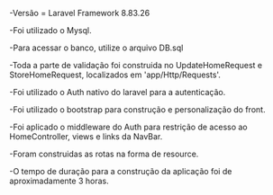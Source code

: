 -Versão = Laravel Framework 8.83.26

-Foi utilizado o Mysql.

-Para acessar o banco, utilize o arquivo DB.sql

-Toda a parte de validação foi construida no UpdateHomeRequest e StoreHomeRequest, localizados em 'app/Http/Requests'.

-Foi utilizado o Auth nativo do laravel para a autenticação.

-Foi utilizado o bootstrap para construção e personalização do front.

-Foi aplicado o middleware do Auth para restrição de acesso ao HomeController, views e links da NavBar.

-Foram construidas as rotas na forma de resource.

-O tempo de duração para a construção da aplicação foi de aproximadamente 3 horas.

